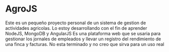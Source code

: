 # AgroJS
Este es un pequeño proyecto personal de un sistema de gestion de actividades agricolas.
Lo estoy desarrollando con el fin de aprender NodeJS, MongoDB y AngularJS
Es una plataforma web que se usaria para gestionar los jornales de empleados y llevar un registro del rendimiento de una finca y facturas.
No esta terminado y no creo que sirva para un uso real
